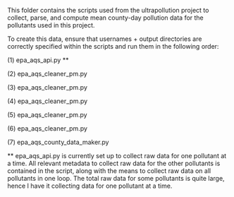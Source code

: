 This folder contains the scripts used from the ultrapollution project to collect, parse, and compute mean county-day pollution data for the pollutants used in this project.

To create this data, ensure that usernames + output directories are correctly specified within the scripts and run them in the following order:

(1) epa_aqs_api.py **

(2) epa_aqs_cleaner_pm.py

(3) epa_aqs_cleaner_pm.py

(4) epa_aqs_cleaner_pm.py

(5) epa_aqs_cleaner_pm.py

(6) epa_aqs_cleaner_pm.py

(7) epa_aqs_county_data_maker.py

** epa_aqs_api.py is currently set up to collect raw data for one pollutant at a time. All relevant metadata to collect raw data for the other pollutants is contained in the script, along with the means to collect raw data on all pollutants in one loop. The total raw data for some pollutants is quite large, hence I have it collecting data for one pollutant at a time. 

